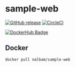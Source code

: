 # sample-web

[![GitHub release](https://img.shields.io/github/release/nalbam/sample-web.svg)](https://github.com/nalbam/sample-web/releases)
[![CircleCI](https://circleci.com/gh/nalbam/sample-web.svg?style=svg)](https://circleci.com/gh/nalbam/sample-web)

[![DockerHub Badge](http://dockeri.co/image/nalbam/sample-web)](https://hub.docker.com/r/nalbam/sample-web/)

## Docker

```bash
docker pull nalbam/sample-web
```
